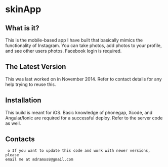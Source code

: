 skinApp
=======


What is it?
  -----------

  This is the mobile-based app I have built that basically mimics the 
  functionality of Instagram. You can take photos, add photos to your profile,
  and see other users photos. Facebook login is required.

  The Latest Version
  ------------------

  This was last worked on in November 2014. Refer to contact details 
  for any help trying to reuse this.

 
  Installation
  ------------

  This build is meant for iOS. Basic knowledge of phonegap, Xcode, and 
  Angular/Ionic are required for a successful deploy. Refer to the server
  code as well.
  

  Contacts
  --------

     o If you want to update this code and work with newer versions, please
	email me at mdramos8@gmail.com
   

